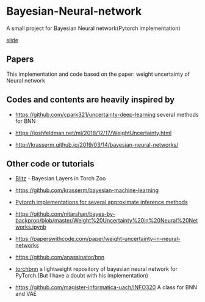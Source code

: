# Bayesian-Neural-network
A small project for Bayesian Neural network(Pytorch implementation)

[slide](https://drive.google.com/open?id=1nxI06z1aHNJi0KMzXl7mh47KdSwqLxX9bHZmBvIab6E)

## Papers
This implementation and code based on the paper: weight uncertainty of Neural network
## Codes and contents are heavily inspired by

- https://github.com/cpark321/uncertainty-deep-learning several methods for BNN

- https://joshfeldman.net/ml/2018/12/17/WeightUncertainty.html

- http://krasserm.github.io/2019/03/14/bayesian-neural-networks/

## Other code or tutorials

- [Blitz](https://github.com/piEsposito/blitz-bayesian-deep-learning) - Bayesian Layers in Torch Zoo

- https://github.com/krasserm/bayesian-machine-learning

- [Pytorch implementations for several approximate inference methods](https://github.com/JavierAntoran/Bayesian-Neural-Networks)

- https://github.com/nitarshan/bayes-by-backprop/blob/master/Weight%20Uncertainty%20in%20Neural%20Networks.ipynb

- https://paperswithcode.com/paper/weight-uncertainty-in-neural-networks

- https://github.com/anassinator/bnn

- [torchbnn](https://github.com/Harry24k/bayesian-neural-network-pytorch) a lightweight repository of bayesian neural network for PyTorch.(But I have a doubt with his implementation)
- https://github.com/magister-informatica-uach/INFO320 A class for BNN and VAE
